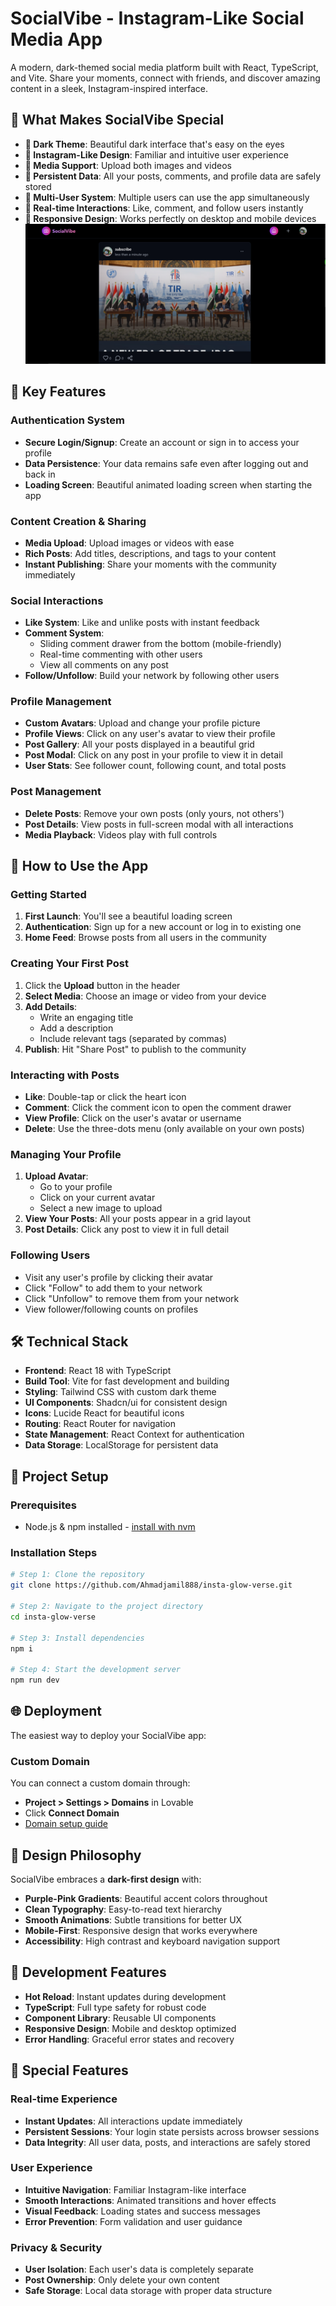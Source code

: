 
# SocialVibe - Instagram-Like Social Media App

A modern, dark-themed social media platform built with React, TypeScript, and Vite. Share your moments, connect with friends, and discover amazing content in a sleek, Instagram-inspired interface.

## 🌟 What Makes SocialVibe Special

- **🌙 Dark Theme**: Beautiful dark interface that's easy on the eyes
- **📱 Instagram-Like Design**: Familiar and intuitive user experience
- **🎥 Media Support**: Upload both images and videos
- **💾 Persistent Data**: All your posts, comments, and profile data are safely stored
- **👥 Multi-User System**: Multiple users can use the app simultaneously
- **🔄 Real-time Interactions**: Like, comment, and follow users instantly
- **📱 Responsive Design**: Works perfectly on desktop and mobile devices
  <img src="https://raw.githubusercontent.com/Ahmadjamil888/insta-glow-verse/refs/heads/main/public/Screenshot%202025-06-12%20190831.png">
## 🚀 Key Features

### Authentication System
- **Secure Login/Signup**: Create an account or sign in to access your profile
- **Data Persistence**: Your data remains safe even after logging out and back in
- **Loading Screen**: Beautiful animated loading screen when starting the app

### Content Creation & Sharing
- **Media Upload**: Upload images or videos with ease
- **Rich Posts**: Add titles, descriptions, and tags to your content
- **Instant Publishing**: Share your moments with the community immediately

### Social Interactions
- **Like System**: Like and unlike posts with instant feedback
- **Comment System**: 
  - Sliding comment drawer from the bottom (mobile-friendly)
  - Real-time commenting with other users
  - View all comments on any post
- **Follow/Unfollow**: Build your network by following other users

### Profile Management
- **Custom Avatars**: Upload and change your profile picture
- **Profile Views**: Click on any user's avatar to view their profile
- **Post Gallery**: All your posts displayed in a beautiful grid
- **Post Modal**: Click on any post in your profile to view it in detail
- **User Stats**: See follower count, following count, and total posts

### Post Management
- **Delete Posts**: Remove your own posts (only yours, not others')
- **Post Details**: View posts in full-screen modal with all interactions
- **Media Playback**: Videos play with full controls

## 🎯 How to Use the App

### Getting Started
1. **First Launch**: You'll see a beautiful loading screen
2. **Authentication**: Sign up for a new account or log in to existing one
3. **Home Feed**: Browse posts from all users in the community

### Creating Your First Post
1. Click the **Upload** button in the header
2. **Select Media**: Choose an image or video from your device
3. **Add Details**: 
   - Write an engaging title
   - Add a description
   - Include relevant tags (separated by commas)
4. **Publish**: Hit "Share Post" to publish to the community

### Interacting with Posts
- **Like**: Double-tap or click the heart icon
- **Comment**: Click the comment icon to open the comment drawer
- **View Profile**: Click on the user's avatar or username
- **Delete**: Use the three-dots menu (only available on your own posts)

### Managing Your Profile
1. **Upload Avatar**: 
   - Go to your profile
   - Click on your current avatar
   - Select a new image to upload
2. **View Your Posts**: All your posts appear in a grid layout
3. **Post Details**: Click any post to view it in full detail

### Following Users
- Visit any user's profile by clicking their avatar
- Click "Follow" to add them to your network
- Click "Unfollow" to remove them from your network
- View follower/following counts on profiles

## 🛠 Technical Stack

- **Frontend**: React 18 with TypeScript
- **Build Tool**: Vite for fast development and building
- **Styling**: Tailwind CSS with custom dark theme
- **UI Components**: Shadcn/ui for consistent design
- **Icons**: Lucide React for beautiful icons
- **Routing**: React Router for navigation
- **State Management**: React Context for authentication
- **Data Storage**: LocalStorage for persistent data

## 📱 Project Setup

### Prerequisites
- Node.js & npm installed - [install with nvm](https://github.com/nvm-sh/nvm#installing-and-updating)

### Installation Steps

```sh
# Step 1: Clone the repository
git clone https://github.com/Ahmadjamil888/insta-glow-verse.git

# Step 2: Navigate to the project directory
cd insta-glow-verse

# Step 3: Install dependencies
npm i

# Step 4: Start the development server
npm run dev
```

## 🌐 Deployment

The easiest way to deploy your SocialVibe app:

### Custom Domain
You can connect a custom domain through:
- **Project > Settings > Domains** in Lovable
- Click **Connect Domain**
- [Domain setup guide](https://docs.lovable.dev/tips-tricks/custom-domain#step-by-step-guide)

## 🎨 Design Philosophy

SocialVibe embraces a **dark-first design** with:
- **Purple-Pink Gradients**: Beautiful accent colors throughout
- **Clean Typography**: Easy-to-read text hierarchy
- **Smooth Animations**: Subtle transitions for better UX
- **Mobile-First**: Responsive design that works everywhere
- **Accessibility**: High contrast and keyboard navigation support

## 🔧 Development Features

- **Hot Reload**: Instant updates during development
- **TypeScript**: Full type safety for robust code
- **Component Library**: Reusable UI components
- **Responsive Design**: Mobile and desktop optimized
- **Error Handling**: Graceful error states and recovery

## 🎪 Special Features

### Real-time Experience
- **Instant Updates**: All interactions update immediately
- **Persistent Sessions**: Your login state persists across browser sessions
- **Data Integrity**: All user data, posts, and interactions are safely stored

### User Experience
- **Intuitive Navigation**: Familiar Instagram-like interface
- **Smooth Interactions**: Animated transitions and hover effects
- **Visual Feedback**: Loading states and success messages
- **Error Prevention**: Form validation and user guidance

### Privacy & Security
- **User Isolation**: Each user's data is completely separate
- **Post Ownership**: Only delete your own content
- **Safe Storage**: Local data storage with proper data structure

